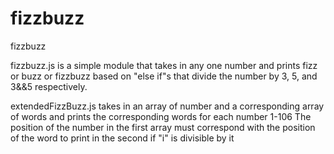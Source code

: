 fizzbuzz
========

fizzbuzz

fizzbuzz.js is a simple module that takes in any one number and prints fizz or buzz or fizzbuzz based on "else if"s that divide the number by 3, 5, and 3&&5 respectively.

extendedFizzBuzz.js takes in an array of number and a corresponding array of words and prints the corresponding words for each number 1-106
The position of the number in the first array must correspond with the position of the word to print in the second if "i" is divisible by it
